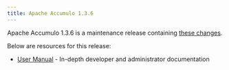 ```yaml
---
title: Apache Accumulo 1.3.6
---
```


Apache Accumulo 1.3.6 is a maintenance release containing [these changes][changes].

Below are resources for this release:

* [User Manual] - In-depth developer and administrator documentation

[changes]: https://github.com/apache/accumulo/blob/1.3.6/CHANGES
[User Manual]: /1.3/user_manual/
